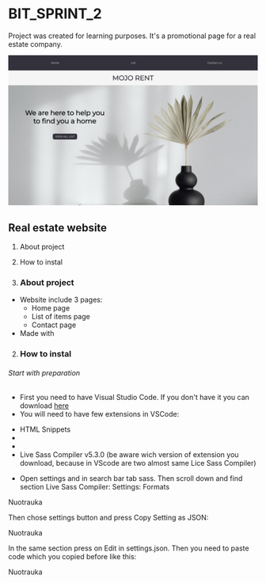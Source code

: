 # BIT_SPRINT_2

Project was created for learning purposes. It's a promotional page for a real estate company.

![Alt text](readme_images/mojorent.jpg "mojorent")

## Real estate website

1. About project
2. How to instal

1. ### About project
* Website include 3 pages:
  - Home page
  - List of items page
  - Contact page
* Made with 

2. ### How to instal
###### Start with preparation
* First you need to have Visual Studio Code. If you don't have it you can download [here](https://code.visualstudio.com/)
* You will need to have few extensions in VSCode:
 - HTML Snippets
 - 
 -
 - Live Sass Compiler v5.3.0 (be aware wich version of extension you download, because in VScode are two almost same Lice Sass Compiler)
 * Open settings and in search bar tab sass. Then scroll down and find section Live Sass Compiler: Settings: Formats 

Nuotrauka

Then chose settings button and press Copy Setting as JSON:

Nuotrauka 

In the same section press on Edit in settings.json. Then you need to paste code which you copied before like this:

Nuotrauka 